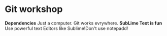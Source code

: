 # Git workshop
**Dependencies**
Just a computer. Git works evrywhere.
**SubLime Text is fun**
Use powerful text Editors like Sublime!Don't use notepadd!
